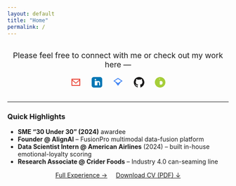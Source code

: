 ```yaml
---
layout: default
title: "Home"
permalink: /
---
```


<p align="center" style="margin-top:2rem; font-size:1.1rem;">
  Please feel free to connect with me or check out my work here —
</p>

<div class="social-icons" align="center" style="margin-bottom:2rem; display:flex; justify-content:center; gap:1.5rem;">
  <!-- Email -->
  <a href="mailto:abhishek.hanchate@tamu.edu" title="Email" target="_blank" rel="noopener">
    <svg width="24" height="24" viewBox="0 0 24 24" fill="#EA4335" xmlns="http://www.w3.org/2000/svg">
      <path d="M2 4h20v16H2V4zm2 2v.01L12 13 20 6.01V6H4zm0 12h16V8.24l-8 6.95-8-6.95V18z"/>
    </svg>
  </a>

  <!-- LinkedIn -->
  <a href="https://www.linkedin.com/in/abhishekhanchate/" title="LinkedIn" target="_blank" rel="noopener">
    <svg width="24" height="24" viewBox="0 0 24 24" fill="#0077B5" xmlns="http://www.w3.org/2000/svg">
      <path d="M19 0h-14C2.24 0 0 2.24 0 5v14c0 2.76 2.24 5 5 5h14c2.76 0 5-2.24 5-5V5c0-2.76-2.24-5-5-5zm-9 19H7V9h3v10zm-1.5-11.3c-.97 0-1.75-.78-1.75-1.75S7.53 4.2 8.5 4.2s1.75.78 1.75 1.75S9.47 7.7 8.5 7.7zM20 19h-3v-5.3c0-1.1-.9-2-2-2s-2 .9-2 2V19h-3V9h3v1.2c.41-.8 1.47-1.2 2.5-1.2 1.93 0 3.5 1.57 3.5 3.5V19z"/>
    </svg>
  </a>

  <!-- Google Scholar -->
  <a href="https://scholar.google.com/citations?user=TtxXRU0AAAAJ" title="Google Scholar" target="_blank" rel="noopener">
    <svg width="24" height="24" viewBox="0 0 24 24" fill="#4285F4" xmlns="http://www.w3.org/2000/svg">
      <path d="M12 2L1.5 9l10.5 7 10.5-7L12 2zm0 2.18L19.36 9 12 13.82 4.64 9 12 4.18zM12 15l-7.5-5L12 20l7.5-10-7.5 5z"/>
    </svg>
  </a>

  <!-- GitHub -->
  <a href="https://github.com/abhishekhanchate/" title="GitHub" target="_blank" rel="noopener">
    <svg width="24" height="24" viewBox="0 0 24 24" fill="#181717" xmlns="http://www.w3.org/2000/svg">
      <path d="M12 0C5.37 0 0 5.4 0 12.1c0 5.35 3.44 9.9 8.2 11.5.6.1.82-.26.82-.57v-2.17c-3.34.74-4.04-1.6-4.04-1.6-.54-1.4-1.32-1.77-1.32-1.77-1.08-.75.08-.74.08-.74 1.2.1 1.83 1.25 1.83 1.25 1.07 1.85 2.82 1.32 3.5 1.01.1-.8.42-1.33.76-1.64-2.67-.31-5.47-1.35-5.47-6 0-1.33.46-2.42 1.22-3.27-.12-.3-.54-1.53.12-3.2 0 0 1-.33 3.3 1.24a11.3 11.3 0 013-.42c1.02 0 2.06.14 3.03.42 2.3-1.57 3.3-1.24 3.3-1.24.66 1.67.24 2.9.12 3.2.76.85 1.22 1.94 1.22 3.27 0 4.66-2.8 5.68-5.48 6 .44.4.82 1.17.82 2.35v3.48c0 .31.22.67.82.56C20.57 22 24 17.45 24 12.1 24 5.4 18.6 0 12 0z"/>
    </svg>
  </a>

  <!-- ORCID -->
  <a href="https://orcid.org/0000-0001-8438-3325" title="ORCID" target="_blank" rel="noopener">
    <svg width="24" height="24" viewBox="0 0 256 256" fill="#A6CE39" xmlns="http://www.w3.org/2000/svg">
      <path d="M127.8 0C57.2 0 0 57.2 0 128.2c0 70.6 57.2 127.8 127.8 127.8 70.6 0 127.8-57.2 127.8-127.8C255.6 57.2 198.4 0 127.8 0zm-27.3 44.5h27.8v11.6h-27.8V44.5zm45.5 141.3c-11.6 0-22.1-2.9-27.8-5.7v-81.7c7.5-1.9 16.8-2.9 27.3-2.9 26.4 0 42.6 13.9 42.6 43.1 0 29.7-16.3 47.2-42.1 47.2zM77.4 188.5H97V67.5H77.4v121z"/>
    </svg>
  </a>
</div>


---

### Quick Highlights
- **SME “30 Under 30” (2024)** awardee  
- **Founder @ AlignAI** – FusionPro multimodal data-fusion platform  
- **Data Scientist Intern @ American Airlines** (2024) – built in-house emotional-loyalty scoring  
- **Research Associate @ Crider Foods** – Industry 4.0 can-seaming line  

<div align="center">
  <a class="btn" href="/experience.html">Full Experience →</a>
  &nbsp; &nbsp;
  <a class="btn" href="/assets/Abhishek_Hanchate_CV.pdf">Download CV (PDF) ↓</a>
</div>
